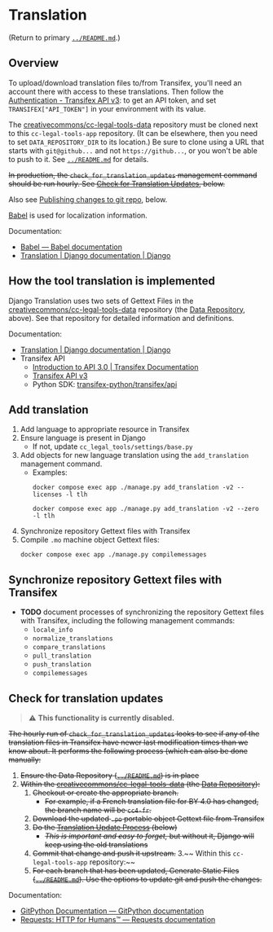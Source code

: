 # Translation

(Return to primary [`../README.md`](../README.md).)


## Overview

To upload/download translation files to/from Transifex, you'll need an account
there with access to these translations. Then follow the [Authentication -
Transifex API v3][transauth]: to get an API token, and set
`TRANSIFEX["API_TOKEN"]` in your environment with its value.

The [creativecommons/cc-legal-tools-data][repodata] repository must be cloned
next to this `cc-legal-tools-app` repository. (It can be elsewhere, then you
need to set `DATA_REPOSITORY_DIR` to its location.) Be sure to clone using a
URL that starts with `git@github...` and not `https://github...`, or you won't
be able to push to it. See [`../README.md`](../README.md) for details.

~~In production, the `check_for_translation_updates` management command should
be run hourly. See [Check for Translation
Updates](#check-for-translation-updates), below.~~

Also see [Publishing changes to git repo](#publishing-changes-to-git-repo),
below.

[Babel][babel] is used for localization information.

Documentation:
- [Babel — Babel documentation][babel]
- [Translation | Django documentation | Django][djangotranslation]

[babel]: http://babel.pocoo.org/en/latest/index.html
[repodata]:https://github.com/creativecommons/cc-legal-tools-data
[transauth]: https://transifex.github.io/openapi/index.html#section/Authentication


## How the tool translation is implemented

Django Translation uses two sets of Gettext Files in the
[creativecommons/cc-legal-tools-data][repodata] repository (the [Data
Repository](#data-repository), above). See that repository for detailed
information and definitions.

Documentation:
- [Translation | Django documentation | Django][djangotranslation]
- Transifex API
  - [Introduction to API 3.0 | Transifex Documentation][api30intro]
  - [Transifex API v3][api30]
  - Python SDK: [transifex-python/transifex/api][apisdk]

[api30]: https://transifex.github.io/openapi/index.html#section/Introduction
[api30intro]: https://docs.transifex.com/api-3-0/introduction-to-api-3-0
[apisdk]: https://github.com/transifex/transifex-python/tree/devel/transifex/api
[djangotranslation]: https://docs.djangoproject.com/en/4.2/topics/i18n/translation/
[repodata]: https://github.com/creativecommons/cc-legal-tools-data


## Add translation

1. Add language to appropriate resource in Transifex
2. Ensure language is present in Django
   - If not, update `cc_legal_tools/settings/base.py`
3. Add objects for new language translation using the `add_translation`
   management
   command.
   - Examples:
        ```shell
        docker compose exec app ./manage.py add_translation -v2 --licenses -l tlh
        ```
        ```shell
        docker compose exec app ./manage.py add_translation -v2 --zero -l tlh
        ```
4. Synchronize repository Gettext files with Transifex
5. Compile `.mo` machine object Gettext files:
    ```shell
    docker compose exec app ./manage.py compilemessages
    ```

## Synchronize repository Gettext files with Transifex

- **TODO** document processes of synchronizing the repository Gettext files
  with Transifex, including the following management commands:
  - `locale_info`
  - `normalize_translations`
  - `compare_translations`
  - `pull_translation`
  - `push_translation`
  - `compilemessages`


## Check for translation updates

> :warning: **This functionality is currently disabled.**

~~The hourly run of `check_for_translation_updates` looks to see if any of the
translation files in Transifex have newer last modification times than we know
about. It performs the following process (which can also be done manually:~~

1. ~~Ensure the Data Repository ([`../README.md`](../README.md)) is in place~~
2. ~~Within the [creativecommons/cc-legal-tools-data][repodata] (the [Data
   Repository](#data-repository)):~~
   1. ~~Checkout or create the appropriate branch.~~
      - ~~For example, if a French translation file for BY 4.0 has changed, the
        branch name will be `cc4-fr`.~~
   2. ~~Download the updated `.po` portable object Gettext file from
      Transifex~~
   3. ~~Do the [Translation Update Process](#translation-update-process)
      (below)~~
      - ~~_This is important and easy to forget,_ but without it, Django will
        keep using the old translations~~
   4. ~~Commit that change and push it upstream.~~
3.~~ Within this `cc-legal-tools-app` repository:~~
   1. ~~For each branch that has been updated, Generate Static
      Files ([`../README.md`](../README.md)). Use the options to update git and
      push the changes.~~

[repodata]:https://github.com/creativecommons/cc-legal-tools-data


Documentation:
- [GitPython Documentation — GitPython documentation][gitpythondocs]
- [Requests: HTTP for Humans™ — Requests documentation][requestsdocs]

[gitpythondocs]: https://gitpython.readthedocs.io/en/stable/index.html
[requestsdocs]: https://docs.python-requests.org/en/master/
